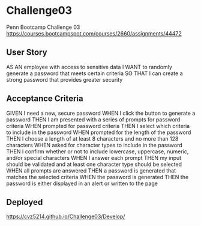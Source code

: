 # Challenge03

Penn Bootcamp Challenge 03
https://courses.bootcampspot.com/courses/2660/assignments/44472

## User Story
AS AN employee with access to sensitive data
I WANT to randomly generate a password that meets certain criteria
SO THAT I can create a strong password that provides greater security

## Acceptance Criteria
GIVEN I need a new, secure password
WHEN I click the button to generate a password
THEN I am presented with a series of prompts for password criteria
WHEN prompted for password criteria
THEN I select which criteria to include in the password
WHEN prompted for the length of the password
THEN I choose a length of at least 8 characters and no more than 128 characters
WHEN asked for character types to include in the password
THEN I confirm whether or not to include lowercase, uppercase, numeric, and/or special characters
WHEN I answer each prompt
THEN my input should be validated and at least one character type should be selected
WHEN all prompts are answered
THEN a password is generated that matches the selected criteria
WHEN the password is generated
THEN the password is either displayed in an alert or written to the page

## Deployed
https://cvz5214.github.io/Challenge03/Develop/
